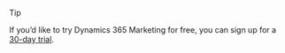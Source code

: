 > [!TIP]
> If you’d like to try Dynamics 365 Marketing for free, you can sign up for a [30-day trial](https://dynamics.microsoft.com/marketing/marketing/free-trial/).